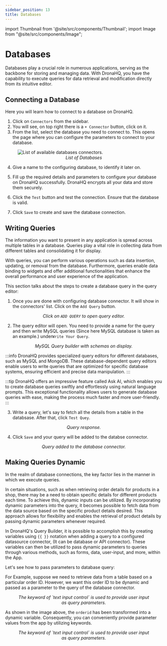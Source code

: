 ```yaml
---
sidebar_position: 13
title: Databases
---
```


import Thumbnail from '@site/src/components/Thumbnail'; import Image from "@site/src/components/Image";

# Databases

Databases play a crucial role in numerous applications, serving as the backbone for storing and managing data. With
DronaHQ, you have the capability to execute queries for data retrieval and modification directly from its intuitive
editor.

## Connecting a Database

Here you will learn how to connect to a database on DronaHQ.

1. Click on `Connectors` from the sidebar.
2. You will see, on top right there is a `+ Connector` button, click on it.
3. From the list, select the database you need to connect to. This opens the page where you can configure the parameters
   to connect to your database.

<figure>
  <Image
    src='/img/connecting-datasource/databases-list.png'
    style={{ width: "60%", height: "auto" }}
    alt='List of available databases connectors.'
  />
  <figcaption align='center'>
    <i>List of Databases</i>
  </figcaption>
</figure>

4. Give a name to the configuring database, to identify it later on.

5. Fill up the required details and parameters to configure your database on DronaHQ successfully. DronaHQ encrypts all
   your data and store them securely.

6. Click the `Test` button and test the connection. Ensure that the database is valid.

7. Click `Save` to create and save the database connection.

## Writing Queries

The information you want to present in any application is spread across multiple tables in a database. Queries play a
vital role in collecting data from different tables and consolidating it for display.

With queries, you can perform various operations such as data insertion, updating, or removal from the database.
Furthermore, queries enable data binding to widgets and offer additional functionalities that enhance the overall
performance and user experience of the application.

This section talks about the steps to create a database query in the query editor:

1. Once you are done with configuring database connector. It will show in the connectors' list. Click on the `Add Query`
   button.

<figure>
  <Thumbnail src="/img/connecting-datasource/write-query.png" alt="Add Query" />
  <figcaption align = "center"><i>Click on <code>ADD QUERY</code> to open query editor.</i></figcaption>
</figure>

2. The query editor will open. You need to provide a name for the query and then write MySQL queries (Since here MySQL
   database is taken as an example.) under`Write Your Query`.

<figure>
  <Thumbnail src="/img/connecting-datasource/query-builder.jpeg" alt="Query Builder" />
  <figcaption align = "center"><i>MySQL Query builder with schemas on display.</i></figcaption>
</figure>

:::info DronaHQ provides specialized query editors for different databases, such as MySQL and MongoDB. These
database-dependent query editors enable users to write queries that are optimized for specific database systems,
ensuring efficient and precise data manipulation. :::

:::tip DronaHQ offers an impressive feature called Ask AI, which enables you to create database queries swiftly and
effortlessly using natural language prompts. This exceptional functionality allows users to generate database queries
with ease, making the process much faster and more user-friendly. :::

3. Write a query, let's say to fetch all the details from a table in the databsase. After that, click `Test Quey`.

<figure>
  <Thumbnail src="/img/connecting-datasource/query-res.jpeg" alt="Query Response" />
  <figcaption align = "center"><i>Query response.</i></figcaption>
</figure>

4. Click `Save` and your query will be added to the databse connector.

<figure>
  <Thumbnail src="/img/connecting-datasource/query-added.jpeg" alt="Query added to the database connector." />
  <figcaption align = "center"><i>Query added to the database connector.</i></figcaption>
</figure>

## Making Queries Dynamic

In the realm of database connections, the key factor lies in the manner in which we execute queries.

In certain situations, such as when retrieving order details for products in a shop, there may be a need to obtain
specific details for different products each time. To achieve this, dynamic inputs can be utilized. By incorporating
dynamic parameters into the query, it becomes possible to fetch data from the data source based on the specific product
details desired. This approach allows for flexibility and enables the retrieval of product details by passing dynamic
parameters whenever required.

In DronaHQ's Query Builder, it is possible to accomplish this by creating variables using `{{ }}` notation when adding a
query to a configured datasource connector, (It can be database or API connector). These variables can then be utilized
to pass dynamic parameters to queries through various methods, such as forms, data, user-input, and more, within the
App.

Let's see how to pass parameters to database query:

For Example, suppose we need to retrieve data from a table based on a particular order ID. However, we want this order
ID to be dynamic and passed as a parameter to the query of the database connector.

<figure>
  <Thumbnail
    src='/img/connecting-datasource/datasource-passParam.gif'
    style={{ width: "100%", height: "auto" }}
    alt='List of available databases connectors.'
  />
  <figcaption align='center'>
    <i>The keyword of `text input control` is used to provide user input as query parameters.</i>
  </figcaption>
</figure>

As shown in the image above, the `orderid` has been transformed into a dynamic variable. Consequently, you can
conveniently provide parameter values from the app by utilizing keywords.

<figure>
  <Thumbnail
    src='/img/connecting-datasource/database-pass-query.png'
    style={{ width: "100%", height: "auto" }}
    alt='List of available databases connectors.'
  />
  <figcaption align='center'>
    <i>The keyword of `text input control` is used to provide user input as query parameters.</i>
  </figcaption>
</figure>

